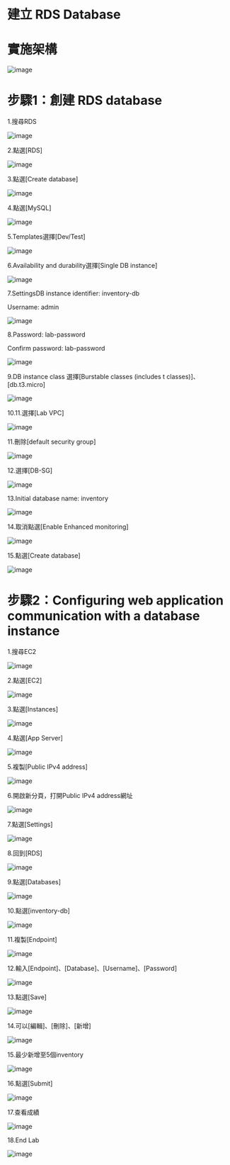# 建立 RDS Database

# 實施架構

![image](https://user-images.githubusercontent.com/103306835/223628608-c0f66212-9f8e-482b-b73b-0596cb1dad87.png)

# 步驟1：創建 RDS database


1.搜尋RDS

![image](https://user-images.githubusercontent.com/103306835/223628676-5c8318b9-927b-4384-8a73-e91540557ca5.png)

2.點選[RDS]

![image](https://user-images.githubusercontent.com/103306835/223628709-b56196f7-ed21-4355-ab8d-1441972f5e8b.png)

3.點選[Create database]

![image](https://user-images.githubusercontent.com/103306835/223628891-6ec1dc28-a873-429e-8010-718bcf2b6401.png)

4.點選[MySQL]

![image](https://user-images.githubusercontent.com/103306835/223630578-93376058-ac48-4b87-be4e-a45d7b43f228.png)

5.Templates選擇[Dev/Test]

![image](https://user-images.githubusercontent.com/103306835/223630840-f927744e-f8de-4402-8c00-90bcf4a7bf5c.png)

6.Availability and durability選擇[Single DB instance]

![image](https://user-images.githubusercontent.com/103306835/223631051-593f4f56-aaf4-4053-9f10-aa3e20e4e5d6.png)

7.SettingsDB instance identifier: inventory-db

Username: admin

![image](https://user-images.githubusercontent.com/103306835/223631381-94e9bee0-ef3b-4ac7-87b3-f151581bf399.png)

8.Password: lab-password

Confirm password: lab-password

![image](https://user-images.githubusercontent.com/103306835/223631614-49878766-111f-4f3c-9ca2-f587df801ece.png)

9.DB instance class 選擇[Burstable classes (includes t classes)]、[db.t3.micro]

![image](https://user-images.githubusercontent.com/103306835/223632064-aeabc3c4-c2c6-47ec-a859-06030aee0cc0.png)

10.11.選擇[Lab VPC]

![image](https://user-images.githubusercontent.com/103306835/223632941-c8b653e9-c524-46b0-a04b-d08429e92b5c.png)

11.刪除[default security group]

![image](https://user-images.githubusercontent.com/103306835/223632392-e7df3852-3d74-461a-8fed-6b4b2c39a5a7.png)

12.選擇[DB-SG]

![image](https://user-images.githubusercontent.com/103306835/223633307-b5d3314a-7e3b-4ffa-84b9-27f38edb88af.png)

13.Initial database name: inventory

![image](https://user-images.githubusercontent.com/103306835/223633511-960df9b4-ba6e-4543-9706-6386ef155cdb.png)

14.取消點選[Enable Enhanced monitoring]

![image](https://user-images.githubusercontent.com/103306835/223633729-4d986db2-db2f-4692-b7bc-257c5b5952ef.png)

15.點選[Create database]

![image](https://user-images.githubusercontent.com/103306835/223633898-03a98d67-32ec-44e5-b5e0-ffe9df02c11f.png)

# 步驟2：Configuring web application communication with a database instance


1.搜尋EC2

![image](https://user-images.githubusercontent.com/103306835/223634342-7e74f473-6f84-495d-84cb-659ab891af3d.png)

2.點選[EC2]

![image](https://user-images.githubusercontent.com/103306835/223634405-48fe108a-1ac8-445e-a71e-3fcfe4177cee.png)

3.點選[Instances]

![image](https://user-images.githubusercontent.com/103306835/223634793-23ae0194-ade5-40ce-a198-999ca8b7c8aa.png)

4.點選[App Server]

![image](https://user-images.githubusercontent.com/103306835/223634990-78f4cbda-99f9-46e2-b644-b3098244907f.png)

5.複製[Public IPv4 address]

![image](https://user-images.githubusercontent.com/103306835/223635257-7e080a16-deb6-4e90-82b9-2f87d4c9d082.png)

6.開啟新分頁，打開Public IPv4 address網址

![image](https://user-images.githubusercontent.com/103306835/223635480-8211b9d1-bb77-456a-9b4a-95acf607dd83.png)

7.點選[Settings]

![image](https://user-images.githubusercontent.com/103306835/223635648-aed1947f-7ff9-43a3-ba75-33e151c2f694.png)

8.回到[RDS]

![image](https://user-images.githubusercontent.com/103306835/223636107-ccbb9a2e-d0f7-43f1-9c6b-a0bff886ab6e.png)

9.點選[Databases]

![image](https://user-images.githubusercontent.com/103306835/223636298-df84fd0e-5de2-4d40-a2b5-9b1ea35f3721.png)

10.點選[inventory-db]

![image](https://user-images.githubusercontent.com/103306835/223636498-8a7d896f-a401-493a-a595-a066100a6e8b.png)

11.複製[Endpoint]

![image](https://user-images.githubusercontent.com/103306835/223636785-3d2bbd4b-f96a-4225-9908-af34daa01f27.png)

12.輸入[Endpoint]、[Database]、[Username]、[Password]

![image](https://user-images.githubusercontent.com/103306835/223637392-ef998dc0-994d-4387-bf05-d3fcda16e1f6.png)

13.點選[Save]

![image](https://user-images.githubusercontent.com/103306835/223637537-f43a62f0-efb1-4b6e-aa9d-375704ea0351.png)

14.可以[編輯]、[刪除]、[新增]

![image](https://user-images.githubusercontent.com/103306835/223637933-ee264164-7efd-4295-be36-f5d1e16efa0c.png)

15.最少新增至5個inventory

![image](https://user-images.githubusercontent.com/103306835/223638410-f73cd8c4-fc80-4c89-894e-da3a43743874.png)

16.點選[Submit]

![image](https://user-images.githubusercontent.com/103306835/223639058-26f742b3-0c1a-4a77-b9a3-e6789dc59813.png)

17.查看成績

![image](https://user-images.githubusercontent.com/103306835/223639692-4119a663-020f-4c82-8e63-c5b71648daae.png)

18.End Lab

![image](https://user-images.githubusercontent.com/103306835/223639942-dddae1e5-f1a0-4b16-9684-d2048032a422.png)
